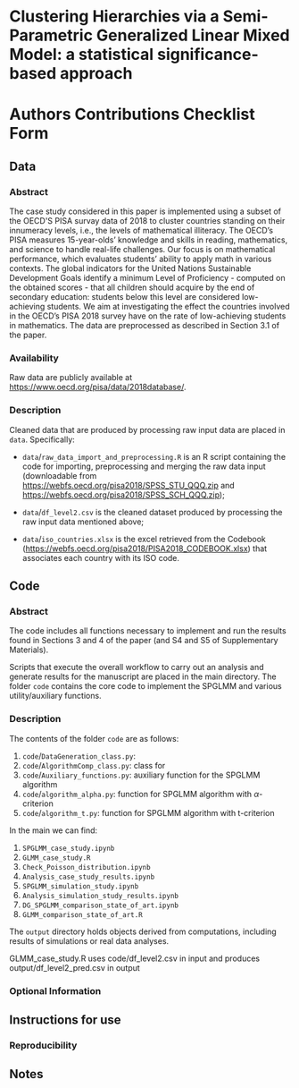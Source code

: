 Clustering Hierarchies via a Semi-Parametric Generalized Linear Mixed Model: a statistical significance-based approach
================

# Authors Contributions Checklist Form

## Data

### Abstract

The case study considered in this paper is implemented using a subset of the OECD'S PISA survay data of 2018 to cluster countries standing on their innumeracy levels, i.e., the levels of mathematical illiteracy. 
The OECD’s PISA measures 15-year-olds’ knowledge and skills in reading, mathematics, and science to handle real-life challenges. 
Our focus is on mathematical performance, which evaluates students’ ability to apply math in various contexts. 
The global indicators for the United Nations Sustainable Development Goals identify a minimum Level of Proficiency - computed on the obtained scores - 
that all children should acquire by the end of secondary education: students below this level are considered low-achieving students. 
We aim at investigating the effect the countries involved in the OECD’s PISA 2018 survey have on the rate of low-achieving students in mathematics.
The data are preprocessed as described in Section 3.1 of the paper.

### Availability

Raw data are publicly available at https://www.oecd.org/pisa/data/2018database/.

### Description

Cleaned data that are produced by processing raw input data are placed in `data`. Specifically:

* `data`/`raw_data_import_and_preprocessing.R` is an R script containing the code for importing, preprocessing and merging the raw data input (downloadable from https://webfs.oecd.org/pisa2018/SPSS_STU_QQQ.zip and https://webfs.oecd.org/pisa2018/SPSS_SCH_QQQ.zip);

* `data`/`df_level2.csv` is the cleaned dataset produced by processing the raw input data mentioned above;

* `data`/`iso_countries.xlsx` is the excel retrieved from the Codebook (https://webfs.oecd.org/pisa2018/PISA2018_CODEBOOK.xlsx) that associates each country with its ISO code.




## Code

### Abstract

The code includes all functions necessary to implement and run the results found in Sections 3 and 4 of the paper (and S4 and S5 of Supplementary Materials).

Scripts that execute the overall workflow to carry out an analysis and generate results for the manuscript are placed in the main directory.
The folder `code` contains the core code to implement the SPGLMM and various utility/auxiliary functions.



### Description

The contents of the folder `code` are as follows:

1. `code`/`DataGeneration_class.py`: 
2. `code`/`AlgorithmComp_class.py`: class for 
3. `code`/`Auxiliary_functions.py`: auxiliary function for the SPGLMM algorithm
4. `code`/`algorithm_alpha.py`: function for SPGLMM algorithm with $\alpha$-criterion
5. `code`/`algorithm_t.py`: function for SPGLMM algorithm with t-criterion

In the main we can find:

1. `SPGLMM_case_study.ipynb`
2. `GLMM_case_study.R`
3. `Check_Poisson_distribution.ipynb`
4. `Analysis_case_study_results.ipynb`
5. `SPGLMM_simulation_study.ipynb`
6. `Analysis_simulation_study_results.ipynb`
7. `DG_SPGLMM_comparison_state_of_art.ipynb`
8. `GLMM_comparison_state_of_art.R`


The `output` directory holds objects derived from computations, including results of simulations or real data analyses. 

GLMM_case_study.R uses code/df_level2.csv in input and produces output/df_level2_pred.csv in output


### Optional Information

## Instructions for use

### Reproducibility

## Notes

